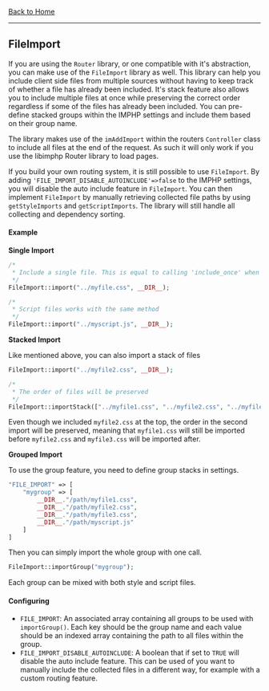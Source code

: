 [Back to Home](https://github.com/IMPHP/libimphp)

______________________________

## FileImport

If you are using the `Router` library, or one compatible with it's abstraction, you can make use of the `FileImport` library as well. This library can help you include client side files from multiple sources without having to keep track of whether a file has already been included. It's stack feature also allows you to include multiple files at once while preserving the correct order regardless if some of the files has already been included. You can pre-define stacked groups within the IMPHP settings and include them based on their group name.

The library makes use of the `imAddImport` within the routers `Controller` class to include all files at the end of the request. As such it will only work if you use the libimphp Router library to load pages.

If you build your own routing system, it is still possible to use `FileImport`. By adding `'FILE_IMPORT_DISABLE_AUTOINCLUDE'=>false` to the IMPHP settings, you will disable the auto include feature in `FileImport`. You can then implement `FileImport` by manually retrieving collected file paths by using `getStyleImports` and `getScriptImports`. The library will still handle all collecting and dependency sorting.


#### Example

__Single Import__

```php
/*
 * Include a single file. This is equal to calling 'include_once' when including PHP files
 */
FileImport::import("../myfile.css", __DIR__);

/*
 * Script files works with the same method
 */
FileImport::import("../myscript.js", __DIR__);
```

__Stacked Import__

Like mentioned above, you can also import a stack of files

```php
FileImport::import("../myfile2.css", __DIR__);

/*
 * The order of files will be preserved
 */
FileImport::importStack(["../myfile1.css", "../myfile2.css", "../myfile3.css"], __DIR__);
```
Even though we included `myfile2.css` at the top, the order in the second import will be preserved, meaning that `myfile1.css` will still be imported before `myfile2.css` and `myfile3.css` will be imported after.

__Grouped Import__

To use the group feature, you need to define group stacks in settings.

```php
"FILE_IMPORT" => [
    "mygroup" => [
        __DIR__."/path/myfile1.css",
        __DIR__."/path/myfile2.css",
        __DIR__."/path/myfile3.css",
        __DIR__."/path/myscript.js"
    ]
]
```
Then you can simply import the whole group with one call.

```php
FileImport::importGroup("mygroup");
```
Each group can be mixed with both style and script files.

#### Configuring

* `FILE_IMPORT`: An associated array containing all groups to be used with `importGroup()`. Each key should be the group name and each value should be an indexed array containing the path to all files within the group.
* `FILE_IMPORT_DISABLE_AUTOINCLUDE`: A boolean that if set to `TRUE` will disable the auto include feature. This can be used of you want to manually include the collected files in a different way, for example with a custom routing feature.
